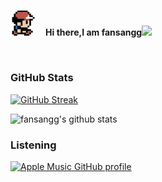 </br>
<p>
<img src="https://github.com/fansangg/fansangg/blob/master/assets/avatar.png?raw=true" width="8%" height="8%"> 
       &nbsp;&nbsp;&nbsp;<b>Hi there,I am fansangg</b><img src="https://media.giphy.com/media/hvRJCLFzcasrR4ia7z/giphy.gif" width="25px"></a> 
</p> 
</br>

### GitHub Stats
<a href="https://github.com/fansangg/fansangg"><img src="https://github-readme-streak-stats-eight.vercel.app?user=fansangg&theme=transparent&border_radius=12&date_format=%5BY.%5Dn.j" alt="GitHub Streak" /></a>


![fansangg's github stats](https://github-readme-stats.vercel.app/api/top-langs/?username=fansangg&layout=compact&theme=transparent&count_private=true)


### Listening
[![Apple Music GitHub profile](https://music-profile.rayriffy.com/theme/dark.svg?uid=001394.50cdf4652fec4399b3934de7f7f95bb4.0840)](https://github.com/rayriffy/apple-music-github-profile)

<!--
**fansangg/fansangg** is a ✨ _special_ ✨ repository because its `README.md` (this file) appears on your GitHub profile.

Here are some ideas to get you started:

- 🔭 I’m currently working on ...
- 🌱 I’m currently learning ...
- 👯 I’m looking to collaborate on ...
- 🤔 I’m looking for help with ...
- 💬 Ask me about ...
- 📫 How to reach me: ...
- 😄 Pronouns: ...
- ⚡ Fun fact: ...
-->
